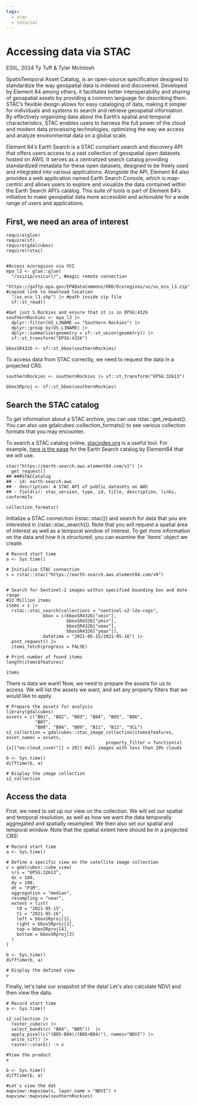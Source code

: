 ```yaml
---
tags:
  - stac
  - tutorial
---
```


# Accessing data via STAC

ESIIL, 2024
Ty Tuff & Tyler McIntosh

SpatioTemporal Asset Catalog, is an open-source specification designed to standardize the way geospatial data is indexed and discovered. Developed by Element 84 among others, it facilitates better interoperability and sharing of geospatial assets by providing a common language for describing them. STAC’s flexible design allows for easy cataloging of data, making it simpler for individuals and systems to search and retrieve geospatial information. By effectively organizing data about the Earth’s spatial and temporal characteristics, STAC enables users to harness the full power of the cloud and modern data processing technologies, optimizing the way we access and analyze environmental data on a global scale.

Element 84’s Earth Search is a STAC compliant search and discovery API that offers users access to a vast collection of geospatial open datasets hosted on AWS. It serves as a centralized search catalog providing standardized metadata for these open datasets, designed to be freely used and integrated into various applications. Alongside the API, Element 84 also provides a web application named Earth Search Console, which is map-centric and allows users to explore and visualize the data contained within the Earth Search API’s catalog. This suite of tools is part of Element 84’s initiative to make geospatial data more accessible and actionable for a wide range of users and applications.

## First, we need an area of interest

```
require(glue)
require(sf)
require(gdalcubes)
require(rstac)


#Access ecoregiosn via VSI
epa_l3 <- glue::glue(
  "/vsizip/vsicurl/", #magic remote connection
  "https://gaftp.epa.gov/EPADataCommons/ORD/Ecoregions/us/us_eco_l3.zip", #copied link to download location
  "/us_eco_l3.shp") |> #path inside zip file
  sf::st_read()

#Get just S.Rockies and ensure that it is in EPSG:4326
southernRockies <- epa_l3 |>
  dplyr::filter(US_L3NAME == "Southern Rockies") |>
  dplyr::group_by(US_L3NAME) |>
  dplyr::summarize(geometry = sf::st_union(geometry)) |>
  sf::st_transform("EPSG:4326")

bboxSR4326 <- sf::st_bbox(southernRockies)
```

To access data from STAC correctly, we need to request the data in a projected CRS.
```
southernRockies <- southernRockies |> sf::st_transform("EPSG:32613")

bboxSRproj <- sf::st_bbox(southernRockies)
```

## Search the STAC catalog

To get information about a STAC archive, you can use rstac::get_request(). You can also use gdalcubes::collection_formats() to see various collection formats that you may encounter.

To search a STAC catalog online, [stacindex.org](stacindex.org) is a useful tool. For example, [here is the page](https://stacindex.org/catalogs/earth-search#/) for the Earth Search catalog by Element84 that we will use.

```
stac("https://earth-search.aws.element84.com/v1") |>
  get_request()
## ###STACCatalog
## - id: earth-search-aws
## - description: A STAC API of public datasets on AWS
## - field(s): stac_version, type, id, title, description, links, conformsTo

collection_formats()
```

Initialize a STAC connection (rstac::stac()) and search for data that you are interested in (rstac::stac_search()). Note that you will request a spatial area of interest as well as a temporal window of interest. To get more information on the data and how it is structured, you can examine the 'items' object we create.

```
# Record start time
a <- Sys.time()

# Initialize STAC connection
s = rstac::stac("https://earth-search.aws.element84.com/v0")


# Search for Sentinel-2 images within specified bounding box and date range
#22 Million items
items = s |>
  rstac::stac_search(collections = "sentinel-s2-l2a-cogs",
              bbox = c(bboxSR4326["xmin"], 
                       bboxSR4326["ymin"],
                       bboxSR4326["xmax"], 
                       bboxSR4326["ymax"]), 
              datetime = "2021-05-15/2021-05-16") |>
  post_request() |>
  items_fetch(progress = FALSE)

# Print number of found items
length(items$features)

items
```

There is data we want! Now, we need to prepare the assets for us to access. We will list the assets we want, and set any property filters that we would like to apply.

```
# Prepare the assets for analysis
library(gdalcubes)
assets = c("B01", "B02", "B03", "B04", "B05", "B06", 
           "B07", 
           "B08", "B8A", "B09", "B11", "B12", "SCL")
s2_collection = gdalcubes::stac_image_collection(items$features, asset_names = assets,
                                      property_filter = function(x) {x[["eo:cloud_cover"]] < 20}) #all images with less than 20% clouds

b <- Sys.time()
difftime(b, a)

# Display the image collection
s2_collection

```
## Access the data

First, we need to set up our view on the collection. We will set our spatial and temporal resolution, as well as how we want the data temporally aggregated and spatially resampled. We then also set our spatial and temporal window. Note that the spatial extent here should be in a projected CRS!

```
# Record start time
a <- Sys.time()

# Define a specific view on the satellite image collection
v = gdalcubes::cube_view(
  srs = "EPSG:32613",
  dx = 100, 
  dy = 100, 
  dt = "P1M", 
  aggregation = "median", 
  resampling = "near",
  extent = list(
    t0 = "2021-05-15", 
    t1 = "2021-05-16",
    left = bboxSRproj[1], 
    right = bboxSRproj[2],
    top = bboxSRproj[4], 
    bottom = bboxSRproj[3]
  )
)

b <- Sys.time()
difftime(b, a)

# Display the defined view
v
```

Finally, let's take our snapshot of the data! Let's also calculate NDVI and then view the data.

```
# Record start time
a <- Sys.time()

s2_collection |>
  raster_cube(v) |>
  select_bands(c( "B04", "B05"))  |>
  apply_pixel(c("(B05-B04)/(B05+B04)"), names="NDVI") |>
  write_tif() |>
  raster::stack() -> x

#View the product
x

b <- Sys.time()
difftime(b, a)

#Let's view the dat
mapview::mapview(x, layer.name = "NDVI") + mapview::mapview(southernRockies)
